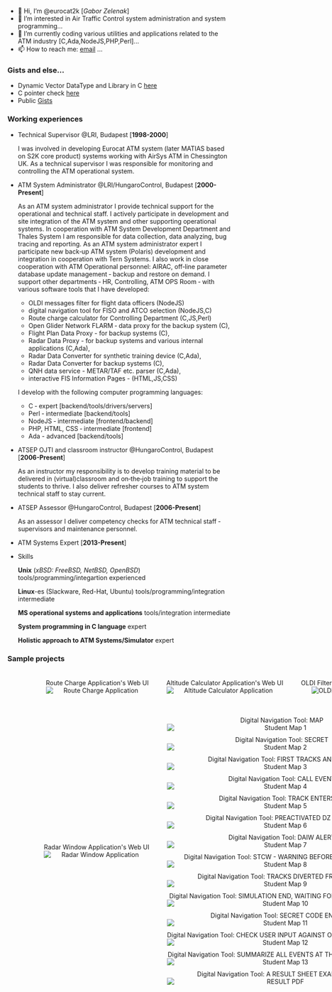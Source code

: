 - 👋 Hi, I’m @eurocat2k [*Gabor Zelenak*]
- 👀 I’m interested in Air Traffic Control system administration and system programming...
- 🌱 I’m currently coding various utilities and applications related to the ATM industry [C,Ada,NodeJS,PHP,Perl]...
- 📫 How to reach me: [email](mailto:gabor.zelenak@hungarocontrol.hu) ...

### Gists and else...
- Dynamic Vector DataType and Library in C [here](https://gist.github.com/eurocat2k/66f58fc608f170c98c2f09224e0d0f01)
- C pointer check [here](https://gist.github.com/eurocat2k/494095ed5dd0fa7c5fc1d34aeba2a745)
- Public [Gists](https://gist.github.com/eurocat2k/) 

### Working experiences
- Technical Supervisor @LRI, Budapest [**1998-2000**]

  I was involved in developing Eurocat ATM system (later MATIAS based on S2K core product) systems working with
  AirSys ATM in Chessington UK. As a technical supervisor I was responsible for monitoring and controlling the ATM operational system.
  
- ATM System Administrator @LRI/HungaroControl, Budapest [**2000-Present**]

  As an ATM system administrator I provide technical support for the operational and technical staff. I actively
  participate in development and site integration of the ATM system and other supporting operational systems.
  In cooperation with ATM System Development Department and Thales System I am responsible for data
  collection, data analyzing, bug tracing and reporting. As an ATM system administrator expert I participate new
  back‑up ATM system (Polaris) development and integration in cooperation with Tern Systems.
  I also work in close cooperation with ATM Operational personnel: AIRAC, off‑line parameter database update
  management ‑ backup and restore on demand.
  I support other departments ‑ HR, Controlling, ATM OPS Room ‑ with various software tools that I have
  developed:
    - OLDI messages filter for flight data officers (NodeJS)
    - digital navigation tool for FISO and ATCO selection (NodeJS,C)
    - Route charge calculator for Controlling Department (C,JS,Perl)
    - Open Glider Network FLARM ‑ data proxy for the backup system (C),
    - Flight Plan Data Proxy - for backup systems (C),
    - Radar Data Proxy - for backup systems and various internal applications (C,Ada),
    - Radar Data Converter for synthetic training device (C,Ada),
    - Radar Data Converter for backup systems (C),
    - QNH data service - METAR/TAF etc. parser (C,Ada),
    - interactive FIS Information Pages - (HTML,JS,CSS)
  
  I develop with the following computer programming languages:
    - C ‑ expert [backend/tools/drivers/servers]
    - Perl ‑ intermediate [backend/tools]
    - NodeJS ‑ intermediate [frontend/backend]
    - PHP, HTML, CSS ‑ intermediate [frontend]
    - Ada - advanced [backend/tools]

- ATSEP OJTI and classroom instructor @HungaroControl, Budapest [**2006-Present**]

  As an instructor my responsibility is to develop training material to be delivered in (virtual)classroom and
  on‑the‑job training to support the students to thrive. I also deliver refresher courses to ATM system technical 
  staff to stay current.
  
- ATSEP Assessor @HungaroControl, Budapest [**2006-Present**]

  As an assessor I deliver competency checks for ATM technical staff ‑ supervisors and maintenance personnel.
  
- ATM Systems Expert [**2013-Present**]

- Skills
  
  **Unix** (*xBSD: FreeBSD, NetBSD, OpenBSD*) tools/programming/integartion experienced
  
  **Linux**-es (Slackware, Red-Hat, Ubuntu) tools/programming/integration intermediate
  
  **MS operational systems and applications** tools/integration intermediate
  
  **System programming in C language** expert
  
  **Holistic approach to ATM Systems/Simulator** expert

### Sample projects

<div style="display:flex;flex-wrap:wrap; align-items:center;justify-content:center;width:100vw;">
  <div style="padding: 20px;display:flex;flex-direction:column;" align="center">
    <div style="width:100%;text-align:center;">Route Charge Application's Web UI</div>
    <img style="margin-bottom: 10px;" src="assets/img/billinv30.png" alt="Route Charge Application" style="width:50%;"/>
  </div>
  <div style="padding: 20px;display:flex;flex-direction:column;" align="center">
    <div style="width:100%;text-align:center;">Altitude Calculator Application's Web UI</div>
    <img style="margin-bottom: 10px;" src="assets/img/isabaro.PNG" alt="Altitude Calculator Application" style="width:50%;"/>
  </div>
  <div style="padding: 20px" align="center">
    <div style="width:100%;text-align:center;">OLDI Filter Application's Web UI</div>
    <img style="margin-bottom: 10px;" src="assets/img/oldifilter.PNG" alt="OLDI Filter Application" style="width:50%;"/>
  </div>
  <div style="padding: 20px;display:flex;flex-direction:column;" align="center">
    <div style="width:100%;text-align:center;">Radar Window Application's Web UI</div>
    <img style="margin-bottom: 10px;" src="assets/img/webiode.png" alt="Radar Window Application" style="width:50%;"/>
  </div>
  <div style="padding: 20px;display:flex;flex-direction:column;" align="center">
    <div style="width:100%;text-align:center;">Digital Navigation Tool: MAP</div>
    <img style="margin-bottom: 10px;" src="assets/img/student_map_1.PNG" alt="Student Map 1" style="width:50%;"/>
    <div style="width:100%;text-align:center;">Digital Navigation Tool: SECRET</div>
    <img style="margin-bottom: 10px;" src="assets/img/student_map_2.png" alt="Student Map 2" style="width:50%;"/>
    <div style="width:100%;text-align:center;">Digital Navigation Tool: FIRST TRACKS AND MATH</div>
    <img style="margin-bottom: 10px;" src="assets/img/student_map_3.png" alt="Student Map 3" style="width:50%;"/>
    <div style="width:100%;text-align:center;">Digital Navigation Tool: CALL EVENT</div>
    <img style="margin-bottom: 10px;" src="assets/img/student_map_4.png" alt="Student Map 4" style="width:50%;"/>
    <div style="width:100%;text-align:center;">Digital Navigation Tool: TRACK ENTERS DZ</div>
    <img style="margin-bottom: 10px;" src="assets/img/student_map_5.png" alt="Student Map 5" style="width:50%;"/>
    <div style="width:100%;text-align:center;">Digital Navigation Tool: PREACTIVATED DZ AT EAST</div>
    <img style="margin-bottom: 10px;" src="assets/img/student_map_6.png" alt="Student Map 6" style="width:50%;"/>
    <div style="width:100%;text-align:center;">Digital Navigation Tool: DAIW ALERT</div>
    <img style="margin-bottom: 10px;" src="assets/img/student_map_7.png" alt="Student Map 7" style="width:50%;"/>
    <div style="width:100%;text-align:center;">Digital Navigation Tool: STCW - WARNING BEFORE STCA OCCURS</div>
    <img style="margin-bottom: 10px;" src="assets/img/student_map_8.png" alt="Student Map 8" style="width:50%;"/>
    <div style="width:100%;text-align:center;">Digital Navigation Tool: TRACKS DIVERTED FROM ROUTE</div>
    <img style="margin-bottom: 10px;" src="assets/img/student_map_9.png" alt="Student Map 9" style="width:50%;"/>
    <div style="width:100%;text-align:center;">Digital Navigation Tool: SIMULATION END, WAITING FOR THE SECRET CODE</div>
    <img style="margin-bottom: 10px;" src="assets/img/student_map_10.png" alt="Student Map 10" style="width:50%;"/>
    <div style="width:100%;text-align:center;">Digital Navigation Tool: SECRET CODE ENTERED</div>
    <img style="margin-bottom: 10px;" src="assets/img/student_map_11.png" alt="Student Map 11" style="width:50%;"/>
    <div style="width:100%;text-align:center;">Digital Navigation Tool: CHECK USER INPUT AGAINST ORIGIAL SECRET CODE</div>
    <img style="margin-bottom: 10px;" src="assets/img/student_map_12.png" alt="Student Map 12" style="width:50%;"/>
    <div style="width:100%;text-align:center;">Digital Navigation Tool: SUMMARIZE ALL EVENTS AT THE CLOSING WINDOW</div>
    <img style="margin-bottom: 10px;" src="assets/img/student_map_13.png" alt="Student Map 13" style="width:50%;"/>
    <div style="width:100%;text-align:center;">Digital Navigation Tool: A RESULT SHEET EXAMPLE (PDF)</div>
    <img style="margin-bottom: 10px;" src="assets/img/RESULTPDF.PNG" alt="RESULT PDF" style="width:50%;"/>
  </div>
</div>
